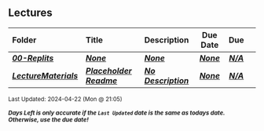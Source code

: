 ## Lectures

| Folder | Title | Description | Due Date | Due |  |
|:------|:------|:------|:-----:|:-----:|-----|
| ***<a href="https://github.com/rugbyprof/3013-Algorithms/tree/master/Lectures/00-Replits">00-Replits</a>*** | ***<a href="https://github.com/rugbyprof/3013-Algorithms/tree/master/Lectures/00-Replits">None</a>*** | ***<a href="https://github.com/rugbyprof/3013-Algorithms/tree/master/Lectures/00-Replits">None</a>*** | ***<a href="https://github.com/rugbyprof/3013-Algorithms/tree/master/Lectures/00-Replits">None</a>*** | ***<a href="https://github.com/rugbyprof/3013-Algorithms/tree/master/Lectures/00-Replits">N/A</a>*** |  |
| ***<a href="https://github.com/rugbyprof/3013-Algorithms/tree/master/Lectures/LectureMaterials">LectureMaterials</a>*** | ***<a href="https://github.com/rugbyprof/3013-Algorithms/tree/master/Lectures/LectureMaterials"> Placeholder Readme </a>*** | ***<a href="https://github.com/rugbyprof/3013-Algorithms/tree/master/Lectures/LectureMaterials"> No Description</a>*** | ***<a href="https://github.com/rugbyprof/3013-Algorithms/tree/master/Lectures/LectureMaterials">None</a>*** | ***<a href="https://github.com/rugbyprof/3013-Algorithms/tree/master/Lectures/LectureMaterials">N/A</a>*** |  |

<sup>Last Updated: 2024-04-22 (Mon @ 21:05)</sup> 

<sup>***Days Left is only accurate if the `Last Updated` date is the same as todays date. Otherwise, use the due date!***</sup> 